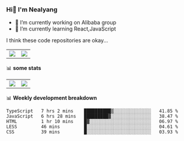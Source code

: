 ### Hi👋 I'm Nealyang

- 🔭 I’m currently working on Alibaba group
- 🌱 I’m currently learning React,JavaScript


I think these code repositories are okay...

<table>
  <tbody>
    <tr>
      <td>
        <a href="https://github.com/Nealyang/React-Express-Blog-Demo">
          <img align="center" src="https://github-readme-stats.vercel.app/api/pin/?username=Nealyang&repo=React-Express-Blog-Demo&theme=chartreuse-dark" />
        </a>
      </td>
       <td>
        <a href="https://github.com/Nealyang/PersonalBlog">
          <img align="center" src="https://github-readme-stats.vercel.app/api/pin/?username=Nealyang&repo=PersonalBlog&theme=chartreuse-dark" />
        </a>
      </td>
    </tr>
  </tbody>
</table>

📊 **some stats**


<table>
  <tbody>
    <tr>
      <td>
          <img align="center" src="https://github-readme-stats.vercel.app/api?username=Nealyang&theme=chartreuse-dark&show_icons=true" />
      </td>
       <td>
          <img align="center" src="https://github-readme-stats.vercel.app/api/top-langs/?username=Nealyang&theme=chartreuse-dark" />
      </td>
    </tr>
  </tbody>
</table>

📊 **Weekly development breakdown**

<!--START_SECTION:waka-->
```text
TypeScript   7 hrs 2 mins    ██████████▒░░░░░░░░░░░░░░   41.85 % 
JavaScript   6 hrs 28 mins   █████████▓░░░░░░░░░░░░░░░   38.47 % 
HTML         1 hr 10 mins    █▓░░░░░░░░░░░░░░░░░░░░░░░   06.97 % 
LESS         46 mins         █░░░░░░░░░░░░░░░░░░░░░░░░   04.61 % 
CSS          39 mins         █░░░░░░░░░░░░░░░░░░░░░░░░   03.93 % 
```
<!--END_SECTION:waka-->
